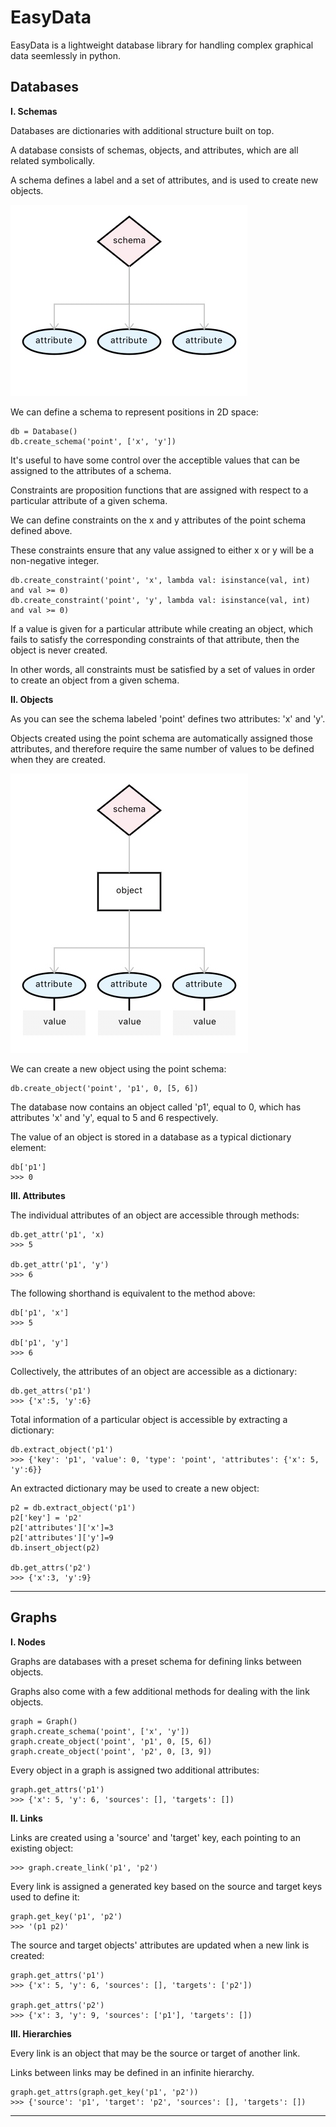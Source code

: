 # EasyData

EasyData is a lightweight database library for handling complex graphical data seemlessly in python.

## Databases

__I. Schemas__

Databases are dictionaries with additional structure built on top. 

A database consists of schemas, objects, and attributes, which are all related symbolically. 

A schema defines a label and a set of attributes, and is used to create new objects. 

![Schema diagram](https://github.com/CarsonScott/easydata/blob/master/img/4927232E-8D0E-4211-9546-594CF7557A5B.jpeg)

We can define a schema to represent positions in 2D space:
    
    db = Database()
    db.create_schema('point', ['x', 'y'])
    
It's useful to have some control over the acceptible values that can be assigned to the attributes of a schema.
 
Constraints are proposition functions that are assigned with respect to a particular attribute of a given schema.

We can define constraints on the x and y attributes of the point schema defined above.

These constraints ensure that any value assigned to either x or y will be a non-negative integer.

    db.create_constraint('point', 'x', lambda val: isinstance(val, int) and val >= 0)
    db.create_constraint('point', 'y', lambda val: isinstance(val, int) and val >= 0)
    
If a value is given for a particular attribute while creating an object, which fails to satisfy the corresponding constraints of that attribute, then the object is never created. 

In other words, all constraints must be satisfied by a set of values in order to create an object from a given schema. 

__II. Objects__

As you can see the schema labeled 'point' defines two attributes: 'x' and 'y'.

Objects created using the point schema are automatically assigned those attributes, and therefore require the same number of values to be defined when they are created. 

![Object diagram](https://github.com/CarsonScott/easydata/blob/master/img/D5C8A2F0-94B4-46C2-A9D7-BE7A3FE94563.jpeg)

We can create a new object using the point schema:

    db.create_object('point', 'p1', 0, [5, 6])
    
The database now contains an object called 'p1', equal to 0, which has attributes 'x' and 'y', equal to 5 and 6 respectively. 

The value of an object is stored in a database as a typical dictionary element:

    db['p1']
    >>> 0
    
__III. Attributes__

The individual attributes of an object are accessible through methods:

    db.get_attr('p1', 'x)
    >>> 5
    
    db.get_attr('p1', 'y')
    >>> 6

The following shorthand is equivalent to the method above:

    db['p1', 'x']
    >>> 5
    
    db['p1', 'y']   
    >>> 6

Collectively, the attributes of an object are accessible as a dictionary:
    
    db.get_attrs('p1')
    >>> {'x':5, 'y':6}

Total information of a particular object is accessible by extracting a dictionary:

    db.extract_object('p1')
    >>> {'key': 'p1', 'value': 0, 'type': 'point', 'attributes': {'x': 5, 'y':6}}

An extracted dictionary may be used to create a new object:

    p2 = db.extract_object('p1')
    p2['key'] = 'p2'
    p2['attributes']['x']=3
    p2['attributes']['y']=9
    db.insert_object(p2)

    db.get_attrs('p2')
    >>> {'x':3, 'y':9}

*** 

## Graphs

__I. Nodes__

Graphs are databases with a preset schema for defining links between objects. 

Graphs also come with a few additional methods for dealing with the link objects.

    graph = Graph()
    graph.create_schema('point', ['x', 'y'])
    graph.create_object('point', 'p1', 0, [5, 6])
    graph.create_object('point', 'p2', 0, [3, 9])

Every object in a graph is assigned two additional attributes:
    
    graph.get_attrs('p1')
    >>> {'x': 5, 'y': 6, 'sources': [], 'targets': [])

__II. Links__

Links are created using a 'source' and 'target' key, each pointing to an existing object:

    >>> graph.create_link('p1', 'p2')
    
Every link is assigned a generated key based on the source and target keys used to define it:
    
    graph.get_key('p1', 'p2')
    >>> '(p1 p2)'

The source and target objects' attributes are updated when a new link is created:

    graph.get_attrs('p1')
    >>> {'x': 5, 'y': 6, 'sources': [], 'targets': ['p2'])
   
    graph.get_attrs('p2')
    >>> {'x': 3, 'y': 9, 'sources': ['p1'], 'targets': [])
    
__III. Hierarchies__

Every link is an object that may be the source or target of another link. 

Links between links may be defined in an infinite hierarchy.

    graph.get_attrs(graph.get_key('p1', 'p2')) 
    >>> {'source': 'p1', 'target': 'p2', 'sources': [], 'targets': [])

***
